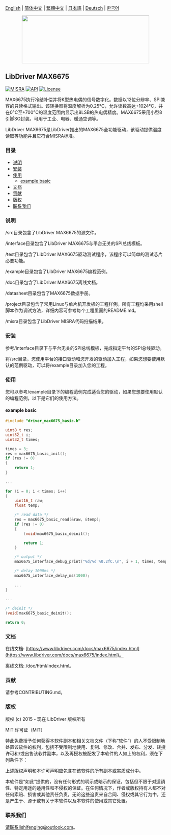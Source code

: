 [English](/README.md) | [ 简体中文](/README_zh-Hans.md) | [繁體中文](/README_zh-Hant.md) | [日本語](/README_ja.md) | [Deutsch](/README_de.md) | [한국어](/README_ko.md)

<div align=center>
<img src="/doc/image/logo.svg" width="400" height="150"/>
</div>

## LibDriver MAX6675

[![MISRA](https://img.shields.io/badge/misra-compliant-brightgreen.svg)](/misra/README.md) [![API](https://img.shields.io/badge/api-reference-blue.svg)](https://www.libdriver.com/docs/max6675/index.html) [![License](https://img.shields.io/badge/license-MIT-brightgreen.svg)](/LICENSE)

MAX6675执行冷结补偿并将K型热电偶的信号数字化。数据以12位分辨率、SPI兼容的只读格式输出。该转换器将温度解析为0.25°C，允许读数高达+1024°C，并在0°C至+700°C的温度范围内显示出8LSB的热电偶精度。MAX6675采用小型8引脚SO封装。可用于工业、电器、暖通空调等。

LibDriver MAX6675是LibDriver推出的MAX6675全功能驱动，该驱动提供温度读取等功能并且它符合MISRA标准。

### 目录

  - [说明](#说明)
  - [安装](#安装)
  - [使用](#使用)
    - [example basic](#example-basic)
  - [文档](#文档)
  - [贡献](#贡献)
  - [版权](#版权)
  - [联系我们](#联系我们)

### 说明

/src目录包含了LibDriver MAX6675的源文件。

/interface目录包含了LibDriver MAX6675与平台无关的SPI总线模板。

/test目录包含了LibDriver MAX6675驱动测试程序，该程序可以简单的测试芯片必要功能。

/example目录包含了LibDriver MAX6675编程范例。

/doc目录包含了LibDriver MAX6675离线文档。

/datasheet目录包含了MAX6675数据手册。

/project目录包含了常用Linux与单片机开发板的工程样例。所有工程均采用shell脚本作为调试方法，详细内容可参考每个工程里面的README.md。

/misra目录包含了LibDriver MISRA代码扫描结果。

### 安装

参考/interface目录下与平台无关的SPI总线模板，完成指定平台的SPI总线驱动。

将/src目录，您使用平台的接口驱动和您开发的驱动加入工程，如果您想要使用默认的范例驱动，可以将/example目录加入您的工程。

### 使用

您可以参考/example目录下的编程范例完成适合您的驱动，如果您想要使用默认的编程范例，以下是它们的使用方法。

#### example basic

```C
#include "driver_max6675_basic.h"

uint8_t res;
uint32_t i;
uint32_t times;

times = 3;
res = max6675_basic_init();
if (res != 0)
{
    return 1;
}

...
    
for (i = 0; i < times; i++)
{
    uint16_t raw;
    float temp;

    /* read data */
    res = max6675_basic_read(&raw, &temp);
    if (res != 0)
    {
        (void)max6675_basic_deinit();

        return 1;
    }

    /* output */
    max6675_interface_debug_print("%d/%d %0.2fC.\n", i + 1, times, temp);

    /* delay 1000ms */
    max6675_interface_delay_ms(1000);
    
    ...
}

...
    
/* deinit */
(void)max6675_basic_deinit();

return 0;
```

### 文档

在线文档: [https://www.libdriver.com/docs/max6675/index.html](https://www.libdriver.com/docs/max6675/index.html)。

离线文档: /doc/html/index.html。

### 贡献

请参考CONTRIBUTING.md。

### 版权

版权 (c) 2015 - 现在 LibDriver 版权所有

MIT 许可证（MIT）

特此免费授予任何获得本软件副本和相关文档文件（下称“软件”）的人不受限制地处置该软件的权利，包括不受限制地使用、复制、修改、合并、发布、分发、转授许可和/或出售该软件副本，以及再授权被配发了本软件的人如上的权利，须在下列条件下：

上述版权声明和本许可声明应包含在该软件的所有副本或实质成分中。

本软件是“如此”提供的，没有任何形式的明示或暗示的保证，包括但不限于对适销性、特定用途的适用性和不侵权的保证。在任何情况下，作者或版权持有人都不对任何索赔、损害或其他责任负责，无论这些追责来自合同、侵权或其它行为中，还是产生于、源于或有关于本软件以及本软件的使用或其它处置。

### 联系我们

请联系lishifenging@outlook.com。